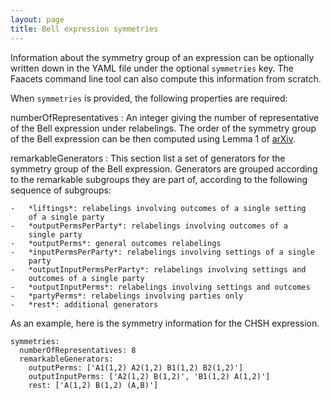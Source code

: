 ```yaml
---
layout: page
title: Bell expression symmetries
---
```


Information about the symmetry group of an expression can be optionally
written down in the YAML file under the optional `symmetries` key. The
Faacets command line tool can also compute this information from
scratch.

When `symmetries` is provided, the following properties are required:

numberOfRepresentatives
:   An integer giving the number of representative of the Bell
    expression under relabelings. The order of the symmetry group of the
    Bell expression can be then computed using Lemma 1 of
    [arXiv](http://www.arxiv.org).

remarkableGenerators
:   This section list a set of generators for the symmetry group of the
    Bell expression. Generators are grouped according to the remarkable
    subgroups they are part of, according to the following sequence of
    subgroups:

    -   *liftings*: relabelings involving outcomes of a single setting
        of a single party
    -   *outputPermsPerParty*: relabelings involving outcomes of a
        single party
    -   *outputPerms*: general outcomes relabelings
    -   *inputPermsPerParty*: relabelings involving settings of a single
        party
    -   *outputInputPermsPerParty*: relabelings involving settings and
        outcomes of a single party
    -   *outputInputPerms*: relabelings involving settings and outcomes
    -   *partyPerms*: relabelings involving parties only
    -   *rest*: additional generators

As an example, here is the symmetry information for the CHSH expression.

~~~~ {.sourceCode .yaml}
symmetries:
  numberOfRepresentatives: 8
  remarkableGenerators:
    outputPerms: ['A1(1,2) A2(1,2) B1(1,2) B2(1,2)']
    outputInputPerms: ['A2(1,2) B(1,2)', 'B1(1,2) A(1,2)']
    rest: ['A(1,2) B(1,2) (A,B)']
~~~~
